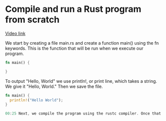 # Compile and run a Rust program from scratch

[Video link](https://egghead.io/lessons/rust-compile-and-run-a-rust-program-from-scratch)

We start by creating a file main.rs and create a function main() using the fn keywords. This is the function that will be run when we execute our program.

```rs
fn main() {

}
```

To output "Hello, World" we use println!, or print line, which takes a string. We give it "Hello, World." Then we save the file.

```rs
fn main() {
  println!("Hello World");
}

00:25 Next, we compile the program using the rustc compiler. Once that is done, we'll see that there is a new file called main, which can be executed straight from the command line.
```
